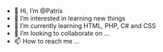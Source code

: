 - 👋 Hi, I’m @Patrix
- 👀 I’m interested in learning new things
- 🌱 I’m currently learning HTML, PHP, C# and CSS
- 💞️ I’m looking to collaborate on ...
- 📫 How to reach me ...

<!---
Patrix3tv/Patrix3tv is a ✨ special ✨ repository because its `README.md` (this file) appears on your GitHub profile.
You can click the Preview link to take a look at your changes.
--->
